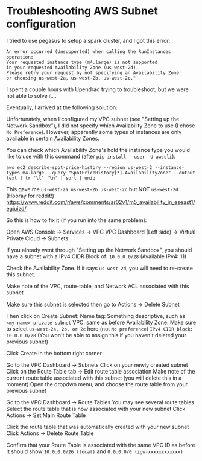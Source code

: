 # Troubleshooting AWS Subnet configuration

I tried to use pegasus to setup a spark cluster, and I got this error:

```
An error occurred (Unsupported) when calling the RunInstances operation:
Your requested instance type (m4.large) is not supported
in your requested Availability Zone (us-west-2d).
Please retry your request by not specifying an Availability Zone
or choosing us-west-2a, us-west-2b, us-west-2c."
```

I spent a couple hours with Upendrad trying to troubleshoot, but we were not able to solve it...

Eventually, I arrived at the following solution:

Unfortunately, when I configured my VPC subnet (see "Setting up the Network Sandbox"), I did not specify which Availability Zone to use (I chose `No Preference`).  However, apparently some types of instances are only available in certain Availability Zones.

You can check which Availability Zone's hold the instance type you would like to use with this command (after `pip install --user -U awscli`):
```
aws ec2 describe-spot-price-history --region us-west-2 --instance-types m4.large --query "SpotPriceHistory[*].AvailabilityZone" --output text | tr '\t' '\n' | sort | uniq
```
This gave me `us-west-2a us-west-2b us-west-2c` but NOT `us-west-2d`
(Hooray for reddit!)
https://www.reddit.com/r/aws/comments/ar02v1/m5_availability_in_eseast1/egjuizd/



So this is how to fix it (if you run into the same problem):

Open AWS Console -> Services -> VPC
VPC Dashboard (Left side) -> Virtual Private Cloud -> Subnets

If you already went through "Setting up the Network Sandbox",
you should have a subnet with a IPv4 CIDR Block of:
`10.0.0.0/28` (Available IPv4: 11)

Check the Availability Zone.
If it says `us-west-2d`, you will need to re-create this subnet.

Make note of the VPC, route-table, and Network ACL associated with this subnet

Make sure this subnet is selected then go to Actions -> Delete Subnet

Then click on Create Subnet:
Name tag: Something descriptive, such as `<my-name>-private-subnet`
VPC: same as before
Availability Zone: Make sure to select `us-west-2a, 2b, or 2c` here (not `No preference`)
`IPv4 CIDR block: 10.0.0.0/28` (You won't be able to assign this if you haven't deleted your previous subnet)

Click Create in the bottom right corner

Go to the VPC Dashboard -> Subnets
Click on your newly created subnet
Click on the Route Table tab -> Edit route table association
Make note of the current route table associated with this subnet (you will delete this in a moment)
Open the dropdwn menu, and choose the route table from your previous subnet

Go to the VPC Dashboard -> Route Tables
You may see several route tables.
Select the route table that is now associated with your new subnet
Click Actions -> Set Main Route Table

Click the route table that was automatically created with your new subnet
Click Actions -> Delete Route Table

Confirm that your Route Table is associated with the same VPC ID as before
It should show `10.0.0.0/26 (local)` and `0.0.0.0/0 (igw-xxxxxxxxxxxx)`
